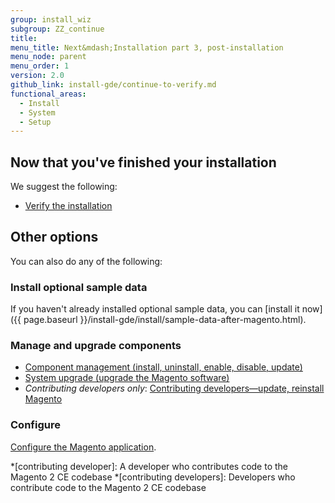 ```yaml
---
group: install_wiz
subgroup: ZZ_continue
title:
menu_title: Next&mdash;Installation part 3, post-installation
menu_node: parent
menu_order: 1
version: 2.0
github_link: install-gde/continue-to-verify.md
functional_areas:
  - Install
  - System
  - Setup
---
```


## Now that you've finished your installation

We suggest the following:

*	<a href="{{ page.baseurl }}/install-gde/install/verify.html">Verify the installation</a>

## Other options

You can also do any of the following:

### Install optional sample data

If you haven't already installed optional sample data, you can [install it now]({{ page.baseurl }}/install-gde/install/sample-data-after-magento.html).

### Manage and upgrade components

*	<a href="{{ page.baseurl }}/comp-mgr/compman-start.html">Component management (install, uninstall, enable, disable, update)</a>
*	<a href="{{ page.baseurl }}/comp-mgr/upgrader/upgrade-start.html">System upgrade (upgrade the Magento software)</a>
*	*Contributing developers only*: <a href="{{ page.baseurl }}/install-gde/install/cli/dev_options.html">Contributing developers&mdash;update, reinstall Magento</a>

### Configure

<a href="{{ page.baseurl }}/install-gde/install/post-install-config.html">Configure the Magento application</a>.

*[contributing developer]: A developer who contributes code to the Magento 2 CE codebase
*[contributing developers]: Developers who contribute code to the Magento 2 CE codebase
